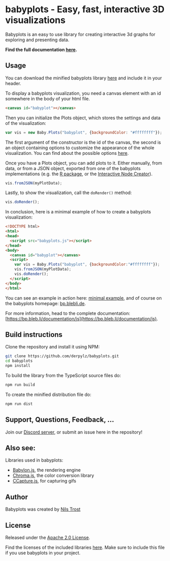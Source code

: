 # babyplots - Easy, fast, interactive 3D visualizations

Babyplots is an easy to use library for creating interactive 3d graphs for exploring and presenting data.

**Find the full documentation [here](https://bp.bleb.li/documentation/js).**

## Usage

You can download the minified babyplots library [here](dist/babyplots.js) and include it in your header.

To display a babyplots visualization, you need a canvas element with an id somewhere in the body of your html file.

```html
<canvas id="babyplot"></canvas>
```

Then you can initialize the Plots object, which stores the settings and data of the visualization:

```javascript
var vis = new Baby.Plots("babyplot", {backgroundColor: "#ffffffff"});
```

The first argument of the constructor is the id of the canvas, the second is an object containing options to customize the appearance of the whole visualization. You can find about the possible options [here](https://bp.bleb.li/documentation/js#plotsObject).

Once you have a Plots object, you can add plots to it. Either manually, from data, or from a JSON object, exported from one of the babyplots implementations (e.g. the [R package](https://bp.bleb.li/documentation/r), or the [Interactive Node Creator](https://bp.bleb.li/documentation/creator)).

```javascript
vis.fromJSON(myPlotData);
```

Lastly, to show the visualization, call the `doRender()` method:

```javascript
vis.doRender();
```

In conclusion, here is a minimal example of how to create a babyplots visualization:

```html
<!DOCTYPE html>
<html>
<head>
  <script src="babyplots.js"></script>
</head>
<body>
  <canvas id="babyplot"></canvas>
  <script>
    var vis = Baby.Plots("babyplot", {backgroundColor:"#ffffffff"});
    vis.fromJSON(myPlotData);
    vis.doRender();
  </script>
</body>
</html>
```

You can see an example in action here: [minimal example](https://derpylz.github.io/babyplots/), and of course on the babyplots homepage: [bp.blebli.de](https://bp.blebli.de).

For more information, head to the complete documentation: [https://bp.bleb.li/documentation/js](https://bp.bleb.li/documentation/js).

## Build instructions

Clone the repository and install it using NPM:

```bash
git clone https://github.com/derpylz/babyplots.git
cd babyplots
npm install
```

To build the library from the TypeScript source files do:

```bash
npm run build
```

To create the minified distribution file do:

```bash
npm run dist
```

## Support, Questions, Feedback, ...

Join our [Discord server](https://discord.gg/bbWxP8q), or submit an issue here in the repository!

## Also see:

Libraries used in babyplots:

* [Babylon.js](https://www.babylonjs.com/), the rendering engine
* [Chroma.js](https://gka.github.io/chroma.js/), the color conversion library
* [CCapture.js](https://github.com/spite/ccapture.js/), for capturing gifs

## Author

Babyplots was created by [Nils Trost](http://nils.blebli.de)

## License

Released under the [Apache 2.0 License](LICENSE).

Find the licenses of the included libraries [here](dist/babyplots.js.LICENSE.txt). Make sure to include this file if you use babyplots in your project.


